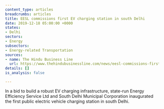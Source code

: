 ```yaml
---
content_type: articles
breadcrumbs: articles
title: EESL commissions first EV charging station in south Delhi
date: 2019-12-18 05:00:00 +0000
states:
- Delhi
sectors:
- Energy
subsectors:
- Energy-related Transportation
sources:
- name: The Hindu Business Line
  url: https://www.thehindubusinessline.com/news/eesl-commissions-first-ev-charging-station-in-south-delhi/article30306077.ece
details: []
is_analysis: false

---
```

In a bid to build a robust EV charging infrastructure, state-run Energy Efficiency Service Ltd and South Delhi Municipal Corporation inaugurated the first public electric vehicle charging station in south Delhi.